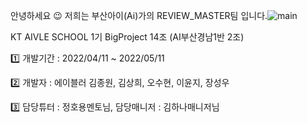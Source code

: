 안녕하세요 😉 저희는 부산아이(Ai)가의 REVIEW_MASTER팀 입니다.![main](https://user-images.githubusercontent.com/41135138/210370453-0eef90f1-bda4-48c0-9695-4afe99c937e2.PNG)

KT AIVLE SCHOOL 1기 BigProject 14조 (AI부산경남1반 2조)

1️⃣ 개발기간 : 2022/04/11 ~ 2022/05/11

2️⃣ 개발자 : 에이블러 김종원, 김상희, 오수현, 이윤지, 장성우

3️⃣ 담당튜터 : 정호용멘토님, 담당매니저 : 김하나매니저님



